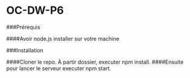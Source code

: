 # OC-DW-P6

###Prérequis

####Avoir node.js installer sur votre machine

###Installation

####Cloner le repo. À partir dossier, executer npm install.
####Ensuite pour lancer le serveur executer npm start.

